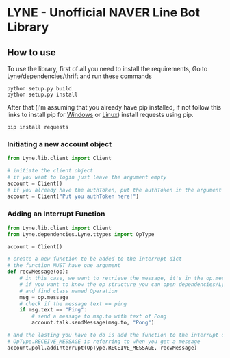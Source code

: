 # LYNE - Unofficial NAVER Line Bot Library

## How to use
To use the library, first of all you need to install the requirements, Go to Lyne/dependencies/thrift and run these commands
```
python setup.py build
python setup.py install
```
After that (i'm assuming that you already have pip installed, if not follow this links to install pip for [Windows](https://www.liquidweb.com/kb/install-pip-windows/) or [Linux](https://www.tecmint.com/install-pip-in-linux/)) install requests using pip.
```
pip install requests
```

### Initiating a new account object
```python
from Lyne.lib.client import Client

# initiate the client object
# if you want to login just leave the argument empty
account = Client()
# if you already have the authToken, put the authToken in the argument 
account = Client("Put you authToken here!")
```

### Adding an Interrupt Function
```python
from Lyne.lib.client import Client
from Lyne.dependencies.Lyne.ttypes import OpType

account = Client()

# create a new function to be added to the interrupt dict
# the function MUST have one argument
def recvMessage(op):
    # in this case, we want to retrieve the message, it's in the op.message
    # if you want to know the op structure you can open dependencies/Lyne/ttypes.py
    # and find class named Operation
    msg = op.message
    # check if the message text == ping
    if msg.text == "Ping":
        # send a message to msg.to with text of Pong
        account.talk.sendMessage(msg.to, "Pong")

# and the lasting you have to do is add the function to the interrupt dict in the poller
# OpType.RECEIVE_MESSAGE is referring to when you get a message
account.poll.addInterrupt(OpType.RECEIVE_MESSAGE, recvMessage)
```